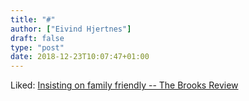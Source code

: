 ```yaml
---
title: "#"
author: ["Eivind Hjertnes"]
draft: false
type: "post"
date: 2018-12-23T10:07:47+01:00
---
```


Liked:
[Insisting
on family friendly -- The Brooks Review](https://brooksreview.net/2018/12/insisting-on-family-friendly/)
